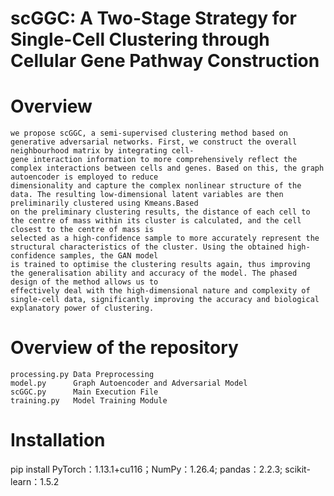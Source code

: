 # scGGC: A Two-Stage Strategy for Single-Cell Clustering through Cellular Gene Pathway Construction
# Overview
    we propose scGGC, a semi-supervised clustering method based on generative adversarial networks. First, we construct the overall neighbourhood matrix by integrating cell-
    gene interaction information to more comprehensively reflect the complex interactions between cells and genes. Based on this, the graph autoencoder is employed to reduce 
    dimensionality and capture the complex nonlinear structure of the data. The resulting low-dimensional latent variables are then preliminarily clustered using Kmeans.Based 
    on the preliminary clustering results, the distance of each cell to the centre of mass within its cluster is calculated, and the cell closest to the centre of mass is 
    selected as a high-confidence sample to more accurately represent the structural characteristics of the cluster. Using the obtained high-confidence samples, the GAN model 
    is trained to optimise the clustering results again, thus improving the generalisation ability and accuracy of the model. The phased design of the method allows us to 
    effectively deal with the high-dimensional nature and complexity of single-cell data, significantly improving the accuracy and biological explanatory power of clustering.


# Overview of the repository
    processing.py Data Preprocessing
    model.py      Graph Autoencoder and Adversarial Model
    scGGC.py      Main Execution File
    training.py   Model Training Module

# Installation
pip install PyTorch：1.13.1+cu116；NumPy：1.26.4; pandas：2.2.3; scikit-learn：1.5.2

    
